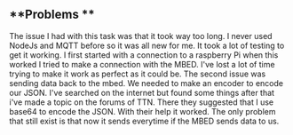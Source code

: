 ## **Problems **
The issue I had with this task was that it took way too long.
I never used NodeJs and MQTT before so it was all new for me.
It took a lot of testing to get it working.
I first started with a connection to a raspberry Pi when this worked I tried to make a connection with the MBED.
I've lost a lot of time trying to make it work as perfect as it could be.
The second issue was sending data back to the mbed.
We needed to make an encoder to encode our JSON.
I've searched on the internet but found some things after that i've made a topic on the forums of TTN.
There they suggested that I use base64 to encode the JSON.
With their help it worked.
The only problem that still exist is that now it sends everytime if the MBED sends data to us.
